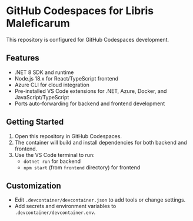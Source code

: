 # GitHub Codespaces for Libris Maleficarum

This repository is configured for GitHub Codespaces development.

## Features

- .NET 8 SDK and runtime
- Node.js 18.x for React/TypeScript frontend
- Azure CLI for cloud integration
- Pre-installed VS Code extensions for .NET, Azure, Docker, and JavaScript/TypeScript
- Ports auto-forwarding for backend and frontend development

## Getting Started

1. Open this repository in GitHub Codespaces.
2. The container will build and install dependencies for both backend and frontend.
3. Use the VS Code terminal to run:
   - `dotnet run` for backend
   - `npm start` (from `frontend` directory) for frontend

## Customization

- Edit `.devcontainer/devcontainer.json` to add tools or change settings.
- Add secrets and environment variables to `.devcontainer/devcontainer.env`.
